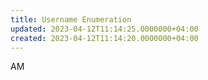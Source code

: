 ```yaml
---
title: Username Enumeration
updated: 2023-04-12T11:14:25.0000000+04:00
created: 2023-04-12T11:14:20.0000000+04:00
---
```


AM

